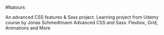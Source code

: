 #Natours

An advanced CSS features & Sass project. Learning project from Udemy course by Jonas Schmedtmann Advanced CSS and Sass: Flexbox, Grid, Animations and More
